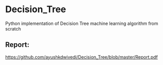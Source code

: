 # Decision_Tree
Python implementation of Decision Tree machine learning algorithm from scratch

## Report:
https://github.com/ayushkdwivedi/Decision_Tree/blob/master/Report.pdf
